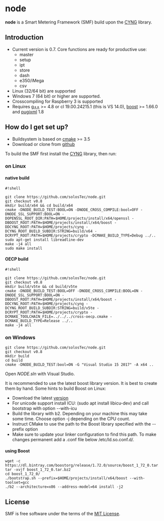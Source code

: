 # node
**node** is a Smart Metering Framework (SMF) build upon the [CYNG](https://github.com/solosTec/cyng) library.

## Introduction ##

* Current version is 0.7. Core functions are ready for productive use: 
  * master 
  * setup 
  * ipt 
  * store 
  * dash
  * e350/iMega
  * csv
* Linux (32/64 bit) are supported
* Windows 7 (64 bit) or higher are supported.
* Crosscompiling for Raspberry 3 is supported
* Requires [g++](https://gcc.gnu.org/) >= 4.8 or cl 19.00.24215.1 (this is VS 14.0), [boost](http://www.boost.org/) >= 1.66.0 and [pugixml](https://pugixml.org/) 1.8

## How do I get set up? ##

* Buildsystem is based on [cmake](http://www.cmake.org/) >= 3.5
* Download or clone from [github](https://github.com/solosTec/node.git)

To build the SMF first install the [CYNG](https://github.com/solosTec/cyng) library, then run:


### on Linux ###
#### native build ####

```
#!shell

git clone https://github.com/solosTec/node.git
git checkout v0.8
mkdir build/x64 && cd build/x64
cmake -DNODE_BUILD_TEST:BOOL=ON -DNODE_CROSS_COMPILE:bool=OFF -DNODE_SSL_SUPPORT:BOOL=ON -DOPENSSL_ROOT_DIR:PATH=$HOME/projects/install/x64/openssl -DBOOST_ROOT:PATH=$HOME/projects/install/x64/boost -DDCYNG_ROOT:PATH=$HOME/projects/cyng -DCYNG_ROOT_BUILD_SUBDIR:STRING=build/x64 -DCRYPT_ROOT:PATH=$HOME/projects/crypto -DCMAKE_BUILD_TYPE=Debug ../..
sudo apt-get install libreadline-dev
make -j4 all
sudo make install

```
#### OECP build ####

```
#!shell

git clone https://github.com/solosTec/node.git
git checkout v0.8
mkdir build/v5te && cd build/v5te
cmake -DNODE_BUILD_TEST:BOOL=OFF -DNODE_CROSS_COMPILE:BOOL=ON -DNODE_SSL_SUPPORT:BOOL=ON -DBOOST_ROOT:PATH=$HOME/projects/install/x64/boost -DDCYNG_ROOT:PATH=$HOME/projects/cyng -DCYNG_ROOT_BUILD_SUBDIR:STRING=build/v5te -DCRYPT_ROOT:PATH=$HOME/projects/crypto -DCMAKE_TOOLCHAIN_FILE=../../../cross-oecp.cmake -DCMAKE_BUILD_TYPE=Release ../..
make -j4 all
```

### on Windows ###


```
git clone https://github.com/solosTec/node.git
git checkout v0.8
mkdir build 
cd build
cmake -DNODE_BUILD_TEST:bool=ON -G "Visual Studio 15 2017" -A x64 ..
```

Open _NODE.sln_ with Visual Studio.

It is recommended to use the latest boost library version. It is best to create them by hand.
Some hints to build Boost on Linux:

* Download the latest [version](https://dl.bintray.com/boostorg/release/1.68.0/source/boost_1_68_0.tar.bz2)
* For unicode support install ICU: (sudo apt install libicu-dev) and call bootstrap with option --with-icu
* Build the library with b2. Depending on your machine this may take some time. Choose option -j depending on the CPU count.
* Instruct CMake to use the path to the Boost library specified with the --prefix option
* Make sure to update your linker configuration to find this path. To make changes permanent add a .conf file below /etc/ld.so.conf.d/.


#### using Boost ####

```
wget -c https://dl.bintray.com/boostorg/release/1.72.0/source/boost_1_72_0.tar.bz2
tar -xvjf boost_1_72_0.tar.bz2
cd boost_1_72_0/
./bootstrap.sh --prefix=$HOME/projects/install/x64/boost --with-toolset=gcc
./b2 --architecture=x86 --address-model=64 install -j2
```

## License ##

SMF is free software under the terms of the [MIT License](https://github.com/solosTec/node/blob/master/LICENSE).
